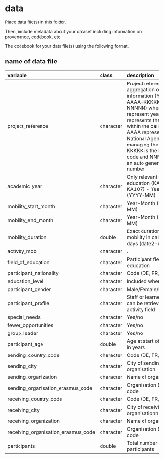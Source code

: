 # data

Place data file(s) in this folder.

Then, include metadata about your dataset including information on provenance, codebook, etc.

The codebook for your data file(s) using the following format.

## name of data file

|variable                            |class     |description |
|:-----------------------------------|:---------|:-----------|
|project_reference                   |character |Project reference is an aggregation of several information (YYYY-X-AAAA-KKKKK-NNNNN) where YYYY represent year, X represents the round within the call year, AAAA represents the National Agency managing the project, KKKKK is the key action code and NNNNNN is an auto generated number |
|academic_year                       |character | Only relevant for higher education (KA103, KA107) - Year-Month (YYYY-MM) |
|mobility_start_month                |character | Year-Month (YYYY-MM) |
|mobility_end_month                  |character | Year-Month (YYYY-MM) |
|mobility_duration                   |double    | Exact duration of the mobility in calendar days (date2-date1) |
|activity_mob                        |character |.           |
|field_of_education                  |character | Participant field of education |
|participant_nationality             |character | Code (DE, FR, BE, …..) |
|education_level                     |character | Included where relevant |
|participant_gender                  |character | Male/Female/Undefined |
|participant_profile                 |character | Staff or learner, training can be retrieved from activity field |
|special_needs                       |character | Yes/no|
|fewer_opportunities                 |character | Yes/no |
|group_leader                        |character | Yes/no |
|participant_age                     |double    |Age at start of mobility in years |
|sending_country_code                |character | Code (DE, FR, BE, …..) |
|sending_city                        |character |City of sending organisation|
|sending_organization                |character | Name of organisation |
|sending_organisation_erasmus_code   |character | Organisation Erasmus code |
|receiving_country_code              |character | Code (DE, FR, BE, …..) |
|receiving_city                      |character | City of receiving organisationn |
|receiving_organization              |character | Name of organisation |
|receiving_organisation_erasmus_code |character | Organisation Erasmus code |
|participants                        |double    | Total number of participants |

